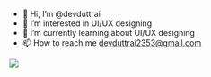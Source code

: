 - 👋 Hi, I’m @devduttrai
- 👀 I’m interested in UI/UX designing
- 🌱 I’m currently learning about UI/UX designing
- 📫 How to reach me devduttrai2353@gmail.com

<img align="center" src="https://github-readme-stats.vercel.app/api/<CARD_TYPE>/?username=<USERNAME>&theme=<THEME_NAME>" />
